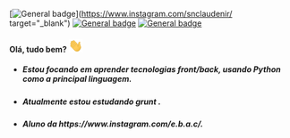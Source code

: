 [![General badge](https://img.shields.io/badge/Windows-0078D6?style=for-the-badge&logo=windows&logoColor=white)](https://www.instagram.com/snclaudenir/ target="_blank") 
[![General badge](https://img.shields.io/badge/Gmail-D14836?style=for-the-badge&logo=gmail&logoColor=white)](mailto:clau.nojosaf@gmail.com)
[![General badge](https://img.shields.io/badge/LinkedIn-0077B5?style=for-the-badge&logo=linkedin&logoColor=white)](mailto.clau.nojosaf@gmail.com)
<div align="left">
 
 <h4> Olá, tudo bem? <img src="https://github.com/ABSphreak/ABSphreak/blob/master/gifs/Hi.gif" width="25"></h4>
</div>

<ul>
 <li> <h5> Estou focando em aprender tecnologias front/back, usando <strong> Python </strong> como a principal linguagem. </h5> </li>
 <li> <h5> Atualmente estou estudando <strong> grunt </strong>. </h5> </li>
 <li> <h5> Aluno da https://www.instagram.com/e.b.a.c/. </h5> </li>
</ul>




  

